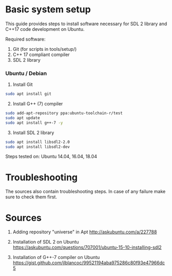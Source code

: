 # Basic system setup

This guide provides steps to install software necessary for
SDL 2 library and C++17 code development on Ubuntu.

Required software:
1. Git (for scripts in tools/setup/)
2. C++ 17 compliant compiler
3. SDL 2 library

### Ubuntu / Debian

1. Install Git
```bash
sudo apt install git
```

2. Install G++ (7) compiler
```bash
sudo add-apt-repository ppa:ubuntu-toolchain-r/test
sudo apt update
sudo apt install g++-7 -y
```

3. Install SDL 2 library
```bash
sudo apt install libsdl2-2.0
sudo apt install libsdl2-dev
```

Steps tested on: Ubuntu 14.04, 16.04, 18.04

# Troubleshooting

The sources also contain troubleshooting steps.
In case of any failure make sure to check them first.


# Sources

1. Adding repository "universe" in Apt
http://askubuntu.com/a/227788

2. Installation of SDL 2 on Ubuntu
https://askubuntu.com/questions/707001/ubuntu-15-10-installing-sdl2

3. Installation of G++-7 compiler on Ubuntu
https://gist.github.com/jlblancoc/99521194aba975286c80f93e47966dc5
